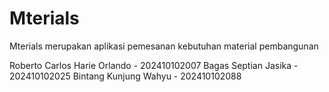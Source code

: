# Mterials
Mterials merupakan aplikasi pemesanan kebutuhan material pembangunan

Roberto Carlos Harie Orlando - 202410102007
Bagas Septian Jasika - 202410102025
Bintang Kunjung Wahyu - 202410102088
